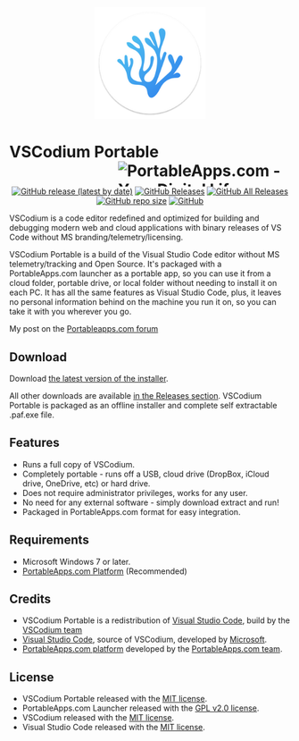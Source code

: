<p align="center">
  <img src="./VSCodiumPortable/App/AppInfo/appicon_256.png" alt="VSCodium logo" width="200" />
</p>

# VSCodium Portable<a href="https://portableapps.com/"><img src="https://cdn.portableapps.com/portableapps.com_1546.png" width="309" height="45" alt="PortableApps.com - Your Digital Life, Anywhere" title="PortableApps.com - Your Digital Life, Anywhere" align="right"></a>

<p align="center">
  <a href="https://github.com/Makazzz/VSCodiumPortable/releases/latest"><img alt="GitHub release (latest by date)" src="https://img.shields.io/github/v/release/Makazzz/VSCodiumPortable?color=0cf&logo=Visual%20Studio%20Code"></a>
  <a href="https://github.com/Makazzz/VSCodiumPortable/releases/latest"><img alt="GitHub Releases" src="https://img.shields.io/github/downloads/Makazzz/VSCodiumPortable/latest/total?color=blue"></a>
  <a href="https://github.com/Makazzz/VSCodiumPortable/releases"><img alt="GitHub All Releases" src="https://img.shields.io/github/downloads/Makazzz/VSCodiumPortable/total?color=0cf"></a>
  <a href="https://github.com/Makazzz/VSCodiumPortable"><img alt="GitHub repo size" src="https://img.shields.io/github/repo-size/Makazzz/VSCodiumPortable?color=blue"></a>
  <a href="https://raw.githubusercontent.com/Makazzz/VSCodiumPortable/master/LICENSE"><img alt="GitHub" src="https://img.shields.io/github/license/Makazzz/VSCodiumPortable?color=0cf"></a>
</p>

VSCodium is a code editor redefined and optimized for building and debugging modern web and cloud applications with binary releases of VS Code without MS branding/telemetry/licensing.


VSCodium Portable is a build of the Visual Studio Code editor without MS 
telemetry/tracking and Open Source. It's packaged with a PortableApps.com 
launcher as a portable app, so you can use it from a cloud folder, portable
drive, or local folder without needing to install it on each PC. It has all
the same features as Visual Studio Code, plus, it leaves no personal information
behind on the machine you run it on, so you can take it with you wherever you go.

My post on the [Portableapps.com forum](https://portableapps.com/node/60330)

## Download

Download [the latest version of the installer][D1].

All other downloads are available [in the Releases section][D2]. VSCodium Portable
is packaged as an offline installer and complete self extractable .paf.exe file.

[D1]: https://github.com/Makazzz/VSCodiumPortable/releases/latest
[D2]: https://github.com/Makazzz/VSCodiumPortable/releases

## Features

*   Runs a full copy of VSCodium.
*   Completely portable - runs off a USB, cloud drive (DropBox, iCloud drive, OneDrive, etc) or hard drive.
*   Does not require administrator privileges, works for any user.
*   No need for any external software - simply download extract and run!
*   Packaged in PortableApps.com format for easy integration.

## Requirements

*   Microsoft Windows 7 or later.
*   [PortableApps.com Platform](https://portableapps.com/download) (Recommended)

## Credits

*   VSCodium Portable is a redistribution of [Visual Studio Code](https://code.visualstudio.com), build by the [VSCodium team](https://vscodium.com/)
*   [Visual Studio Code](https://code.visualstudio.com), source of VSCodium, developed by [Microsoft](https://www.microsoft.com).
*   [PortableApps.com platform](https://portableapps.com/download) developed by the [PortableApps.com team](https://portableapps.com).

## License

*   VSCodium Portable released with the [MIT license](https://raw.githubusercontent.com/Makazzz/VSCodiumPortable/master/LICENSE).
*   PortableApps.com Launcher released with the [GPL v2.0 license](https://raw.githubusercontent.com/Makazzz/VSCodiumPortable/master/VSCodiumPortable/Other/Source/LauncherLicense.txt).
*   VSCodium released with the [MIT license](https://raw.githubusercontent.com/VSCodium/vscodium/master/LICENSE).
*   Visual Studio Code released with the [MIT license](https://raw.githubusercontent.com/microsoft/vscode/master/LICENSE.txt).
